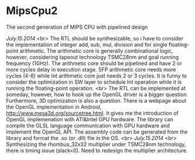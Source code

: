 MipsCpu2
========

The second generation of MIPS CPU with pipelined design


*July.15.2014* <br\>
The RTL should be synthesizable, so i have to consider the implementation of integer add, sub, mul, division and
for single floating-point arithmetic. The arithmetic core is generally combinational logic, however, considering 
tapeout technology TSMC28nm and goal running frequency (1GHz). The arithmetic core should be pipelined and have 
2 or more cycles delay in execution stage. SFP arithmetic core needs more cycles (4-6) while Int arithmetic core just 
needs 2 or 3 cycles. It is funny to consider the optimization in SW layer to schedule Int operation while it is 
running the floating-point operation. <br\>
The RTL can be implemented at someday, however, how to hook up the OpenGL driver is a bigger question. Furthermore,
3D optimization is also a question. There is a webpage about the OpenGL implementation in Android, http://www.mesa3d.org/sourcetree.html. It gives me the introduction of OpenGL implemenation with ATI&Intel GPU 
hardware. The library can compile the GLSL language communication with GPU hardware and implement the OpenGL API.
The assembly code can be generated from the library and format the .so (or .dll) file in the OS. 
<br\>
*July.15.2014* <br\>
Synthesizing the rhombus_32x32 multiplier under TSMC28nm technology, there is timing issue (slack<0). Need to redesign
the multiplier architecture. 

